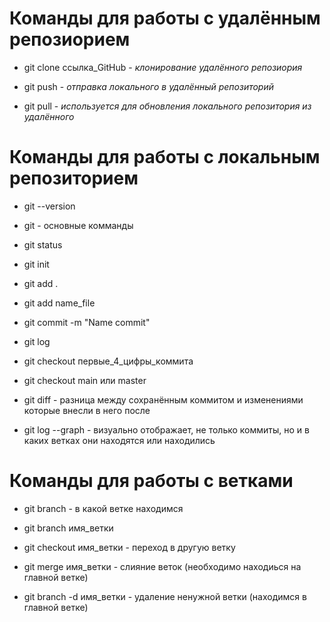 # Команды для работы с удалённым репозиорием 

* git clone ссылка_GitHub - *клонирование удалённого репозиория*

* git push - *отправка локального в удалённый репозиторий*

* git pull  - *используется для обновления локального репозитория из удалённого*

# Команды для работы с локальным репозиторием

* git --version

* git - основные комманды

* git status

* git init

* git add .

* git add name_file

* git commit -m "Name commit"

* git log

* git checkout первые_4_цифры_коммита

* git checkout main или master

* git diff - разница между сохранённым коммитом и изменениями которые внесли в него после

* git log --graph - визуально отображает, не только коммиты, но и в каких ветках они находятся или находились

# Команды для работы с ветками

* git branch - в какой ветке находимся

* git branch имя_ветки

* git checkout имя_ветки - переход в другую ветку

* git merge имя_ветки - слияние веток (необходимо находиься на главной ветке)

* git branch -d имя_ветки - удаление ненужной ветки (находимся в главной ветке)
